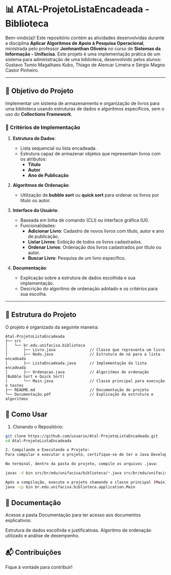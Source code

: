 # 📊 ATAL-ProjetoListaEncadeada - Biblioteca

Bem-vindo(a)! Este repositório contém as atividades desenvolvidas durante a disciplina **Aplicar Algoritmos de Apoio à Pesquisa Operacional**, ministrada pelo professor **Jonhnanthan Oliveira** no curso de **Sistemas da Informação - Unifacisa**. Este projeto é uma implementação prática de um sistema para administração de uma biblioteca, desenvolvido pelos alunos: Gustavo Tomio Magalhaes Kubo, Thiago de Alencar Limeira e Sérgio Magno Castor Pinheiro.

---

## 🎯 Objetivo do Projeto

Implementar um sistema de armazenamento e organização de livros para uma biblioteca usando estruturas de dados e algoritmos específicos, sem o uso do **Collections Framework**.

### 📌 Critérios de Implementação

1. **Estrutura de Dados**:
   - Lista sequencial ou lista encadeada.
   - Estrutura capaz de armazenar objetos que representam livros com os atributos:
     - **Título**
     - **Autor**
     - **Ano de Publicação**

2. **Algoritmos de Ordenação**:
   - Utilização de **bubble sort** ou **quick sort** para ordenar os livros por título ou autor.

3. **Interface do Usuário**:
   - Baseada em linha de comando (CLI) ou interface gráfica (UI).
   - Funcionalidades:
     - **Adicionar Livro**: Cadastro de novos livros com título, autor e ano de publicação.
     - **Listar Livros**: Exibição de todos os livros cadastrados.
     - **Ordenar Livros**: Ordenação dos livros cadastrados por título ou autor.
     - **Buscar Livro**: Pesquisa de um livro específico.

4. **Documentação**:
   - Explicação sobre a estrutura de dados escolhida e sua implementação.
   - Descrição do algoritmo de ordenação adotado e os critérios para sua escolha.

---

## 📂 Estrutura do Projeto

O projeto é organizado da seguinte maneira:

```plaintext
Atal-ProjetoListaEncadeada
├── src
│   └── br.edu.unifacisa.biblioteca
│       ├── Livro.java               // Classe que representa um livro
│       ├── Nodo.java                // Estrutura de nó para a lista encadeada
│       ├── ListaEncadeada.java      // Implementação da lista encadeada
│       ├── Ordenacao.java           // Algoritmos de ordenação (Bubble Sort e Quick Sort)
│       └── Main.java                // Classe principal para execução e testes
├── README.md                        // Documentação do projeto
└── Documentação.pdf                 // Explicação da estrutura e algoritmos
```

## 🚀 Como Usar

1. Clonando o Repositório:

```bash
git clone https://github.com/usuario/Atal-ProjetoListaEncadeada.git
cd Atal-ProjetoListaEncadeada

2. Compilando e Executando o Projeto:
Para compilar e executar o projeto, certifique-se de ter o Java Development Kit (JDK) instalado.

No terminal, dentro da pasta do projeto, compile os arquivos .java:

javac -d bin src/br/edu/unifacisa/biblioteca/*.java src/br/edu/unifacisa/biblioteca/application/*.java

Após a compilação, execute o projeto chamando a classe principal (Main):
java -cp bin br.edu.unifacisa.biblioteca.application.Main
```

## 📝 Documentação
Acesse a pasta Documentação para ter acesso aos documentos explicativos:

Estrutura de dados escolhida e justificativas.
Algoritmo de ordenação utilizado e análise de desempenho.

## 📬 Contribuições
Fique à vontade para contribuir!
